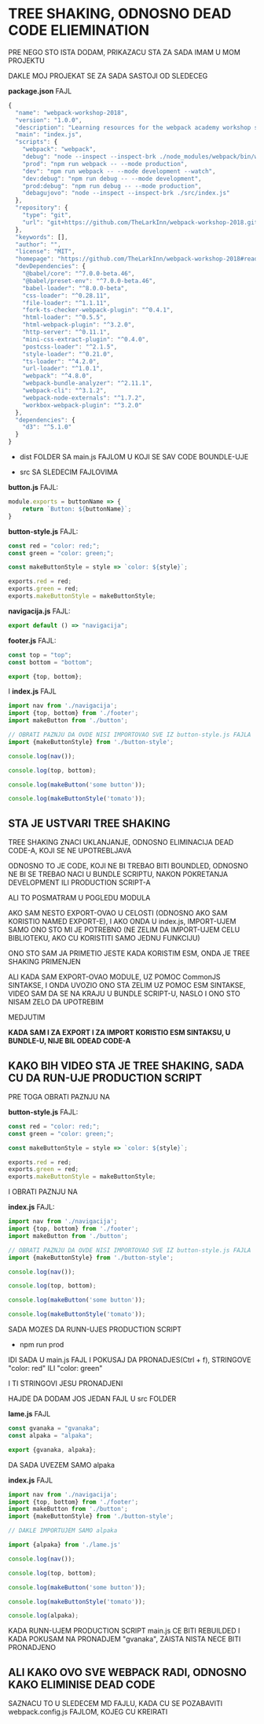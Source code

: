# TREE SHAKING, ODNOSNO DEAD CODE ELIEMINATION

PRE NEGO STO ISTA DODAM, PRIKAZACU STA ZA SADA IMAM U MOM PROJEKTU

DAKLE MOJ PROJEKAT SE ZA SADA SASTOJI OD SLEDECEG

**package.json** FAJL

```javascript
{
  "name": "webpack-workshop-2018",
  "version": "1.0.0",
  "description": "Learning resources for the webpack academy workshop series for 2018",
  "main": "index.js",
  "scripts": {
    "webpack": "webpack",
    "debug": "node --inspect --inspect-brk ./node_modules/webpack/bin/webpack.js",
    "prod": "npm run webpack -- --mode production",
    "dev": "npm run webpack -- --mode development --watch",
    "dev:debug": "npm run debug -- --mode development",
    "prod:debug": "npm run debug -- --mode production",
    "debagujovo": "node --inspect --inspect-brk ./src/index.js"
  },
  "repository": {
    "type": "git",
    "url": "git+https://github.com/TheLarkInn/webpack-workshop-2018.git"
  },
  "keywords": [],
  "author": "",
  "license": "MIT",
  "homepage": "https://github.com/TheLarkInn/webpack-workshop-2018#readme",
  "devDependencies": {
    "@babel/core": "^7.0.0-beta.46",
    "@babel/preset-env": "^7.0.0-beta.46",
    "babel-loader": "^8.0.0-beta",
    "css-loader": "^0.28.11",
    "file-loader": "^1.1.11",
    "fork-ts-checker-webpack-plugin": "^0.4.1",
    "html-loader": "^0.5.5",
    "html-webpack-plugin": "^3.2.0",
    "http-server": "^0.11.1",
    "mini-css-extract-plugin": "^0.4.0",
    "postcss-loader": "^2.1.5",
    "style-loader": "^0.21.0",
    "ts-loader": "^4.2.0",
    "url-loader": "^1.0.1",
    "webpack": "^4.8.0",
    "webpack-bundle-analyzer": "^2.11.1",
    "webpack-cli": "^3.1.2",
    "webpack-node-externals": "^1.7.2",
    "workbox-webpack-plugin": "^3.2.0"
  },
  "dependencies": {
    "d3": "^5.1.0"
  }
}
```

- dist FOLDER SA main.js FAJLOM U KOJI SE SAV CODE BOUNDLE-UJE

- src SA SLEDECIM FAJLOVIMA

**button.js** FAJL:

```javascript
module.exports = buttonName => {
    return `Button: ${buttonName}`;
}
```

**button-style.js** FAJL:

```javascript
const red = "color: red;";
const green = "color: green;";

const makeButtonStyle = style => `color: ${style}`;

exports.red = red;
exports.green = red;
exports.makeButtonStyle = makeButtonStyle;
```

**navigacija.js** FAJL:

```javascript
export default () => "navigacija";
```

**footer.js** FAJL:

```javascript
const top = "top";
const bottom = "bottom";

export {top, bottom};
```

I **index.js** FAJL

```javascript
import nav from './navigacija';
import {top, bottom} from './footer';
import makeButton from './button';

// OBRATI PAZNJU DA OVDE NISI IMPORTOVAO SVE IZ button-style.js FAJLA
import {makeButtonStyle} from './button-style';

console.log(nav());

console.log(top, bottom);

console.log(makeButton('some button'));

console.log(makeButtonStyle('tomato'));
```

## STA JE USTVARI TREE SHAKING

TREE SHAKING ZNACI UKLANJANJE, ODNOSNO ELIMINACIJA DEAD CODE-A, KOJI SE NE UPOTREBLJAVA

ODNOSNO TO JE CODE, KOJI NE BI TREBAO BITI BOUNDLED, ODNOSNO NE BI SE TREBAO NACI U BUNDLE SCRIPTU, NAKON POKRETANJA DEVELOPMENT ILI PRODUCTION SCRIPT-A

ALI TO POSMATRAM U POGLEDU MODULA

AKO SAM NESTO EXPORT-OVAO U CELOSTI (ODNOSNO AKO SAM KORISTIO NAMED EXPORT-E), I AKO ONDA U index.js, IMPORT-UJEM SAMO ONO STO MI JE POTREBNO (NE ZELIM DA IMPORT-UJEM CELU BIBLIOTEKU, AKO CU KORISTITI SAMO JEDNU FUNKCIJU)

ONO STO SAM JA PRIMETIO JESTE KADA KORISTIM ESM, ONDA JE TREE SHAKING PRIMENJEN

ALI KADA SAM EXPORT-OVAO MODULE, UZ POMOC CommonJS SINTAKSE, I ONDA UVOZIO ONO STA ZELIM UZ POMOC ESM SINTAKSE, VIDEO SAM DA SE NA KRAJU U BUNDLE SCRIPT-U, NASLO I ONO STO NISAM ZELO DA UPOTREBIM

MEDJUTIM

**KADA SAM I ZA EXPORT I ZA IMPORT KORISTIO ESM SINTAKSU, U BUNDLE-U, NIJE BIL ODEAD CODE-A**

## KAKO BIH VIDEO STA JE TREE SHAKING, SADA CU DA RUN-UJE PRODUCTION SCRIPT

PRE TOGA OBRATI PAZNJU NA

**button-style.js** FAJL:

```javascript
const red = "color: red;";
const green = "color: green;";

const makeButtonStyle = style => `color: ${style}`;

exports.red = red;
exports.green = red;
exports.makeButtonStyle = makeButtonStyle;
```

I OBRATI PAZNJU NA

**index.js** FAJL:

```javascript
import nav from './navigacija';
import {top, bottom} from './footer';
import makeButton from './button';

// OBRATI PAZNJU DA OVDE NISI IMPORTOVAO SVE IZ button-style.js FAJLA
import {makeButtonStyle} from './button-style';

console.log(nav());

console.log(top, bottom);

console.log(makeButton('some button'));

console.log(makeButtonStyle('tomato'));
```

SADA MOZES DA RUNN-UJES PRODUCTION SCRIPT

- npm run prod

IDI SADA U main.js FAJL I POKUSAJ DA PRONADJES(Ctrl + f), STRINGOVE "color: red" ILI "color: green"

I TI STRINGOVI JESU PRONADJENI

HAJDE DA DODAM JOS JEDAN FAJL U src FOLDER

**lame.js** FAJL

```javascript
const gvanaka = "gvanaka";
const alpaka = "alpaka";

export {gvanaka, alpaka};
```

DA SADA UVEZEM SAMO alpaka

**index.js** FAJL

```javascript
import nav from './navigacija';
import {top, bottom} from './footer';
import makeButton from './button';
import {makeButtonStyle} from './button-style';

// DAKLE IMPORTUJEM SAMO alpaka

import {alpaka} from './lame.js'

console.log(nav());

console.log(top, bottom);

console.log(makeButton('some button'));

console.log(makeButtonStyle('tomato'));

console.log(alpaka);
```

KADA RUNN-UJEM PRODUCTION SCRIPT main.js CE BITI REBUILDED I KADA POKUSAM NA PRONADJEM "gvanaka", ZAISTA NISTA NECE BITI PRONADJENO

## ALI KAKO OVO SVE WEBPACK RADI, ODNOSNO KAKO ELIMINISE DEAD CODE

SAZNACU TO U SLEDECEM MD FAJLU, KADA CU SE POZABAVITI webpack.config.js FAJLOM, KOJEG CU KREIRATI